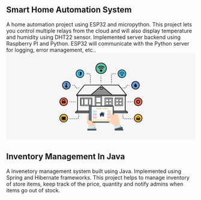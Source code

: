 ## Smart Home Automation System

A home automation project using ESP32 and micropython. This project lets you control multiple relays from the cloud and will also display temperature and humidity using DHT22 sensor. Implemented server backend using Raspberry PI and Python. ESP32 will communicate with the Python server for logging, error management, etc..</br>
<img src="assets/images/home.png">

## Inventory Management In Java

A invenetory management system built using Java. Implemented using Spring and Hibernate frameworks. This project helps to manage inventory of store items, keep track of the price, quantity and notify admins when items go out of stock.</br>

